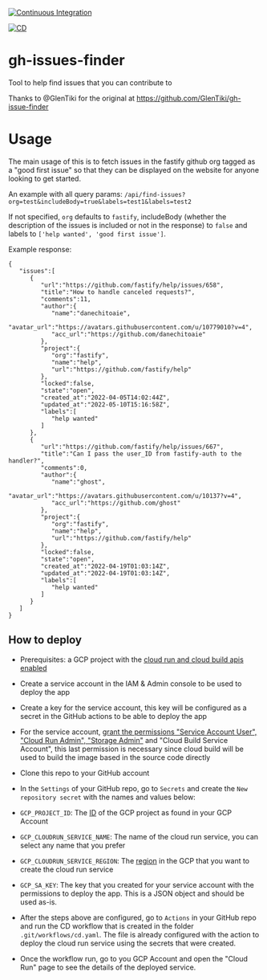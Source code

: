 [![Continuous Integration](https://github.com/nearform/gh-issues-finder/actions/workflows/ci.yml/badge.svg?event=push)](https://github.com/nearform/gh-issues-finder/actions/workflows/ci.yml)

[![CD](https://github.com/nearform/gh-issues-finder/actions/workflows/cd.yml/badge.svg?event=push)](https://github.com/nearform/gh-issues-finder/actions/workflows/cd.yml)

  

# gh-issues-finder

Tool to help find issues that you can contribute to


Thanks to @GlenTiki for the original at https://github.com/GlenTiki/gh-issue-finder


# Usage

The main usage of this is to fetch issues in the fastify github org tagged as a "good first issue" so that they can be displayed on the website for anyone looking to get started.


An example with all query params: `/api/find-issues?org=test&includeBody=true&labels=test1&labels=test2`


If not specified, `org` defaults to `fastify`, includeBody (whether the description of the issues is included or not in the response) to `false` and labels to `['help wanted', 'good first issue']`.

Example response:

```
{
   "issues":[
      {
         "url":"https://github.com/fastify/help/issues/658",
         "title":"How to handle canceled requests?",
         "comments":11,
         "author":{
            "name":"danechitoaie",
            "avatar_url":"https://avatars.githubusercontent.com/u/10779010?v=4",
            "acc_url":"https://github.com/danechitoaie"
         },
         "project":{
            "org":"fastify",
            "name":"help",
            "url":"https://github.com/fastify/help"
         },
         "locked":false,
         "state":"open",
         "created_at":"2022-04-05T14:02:44Z",
         "updated_at":"2022-05-10T15:16:58Z",
         "labels":[
            "help wanted"
         ]
      },
      {
         "url":"https://github.com/fastify/help/issues/667",
         "title":"Can I pass the user_ID from fastify-auth to the handler?",
         "comments":0,
         "author":{
            "name":"ghost",
            "avatar_url":"https://avatars.githubusercontent.com/u/10137?v=4",
            "acc_url":"https://github.com/ghost"
         },
         "project":{
            "org":"fastify",
            "name":"help",
            "url":"https://github.com/fastify/help"
         },
         "locked":false,
         "state":"open",
         "created_at":"2022-04-19T01:03:14Z",
         "updated_at":"2022-04-19T01:03:14Z",
         "labels":[
            "help wanted"
         ]
      }
   ]
}
```

## How to deploy

- Prerequisites: a GCP project with the [cloud run and cloud build apis enabled](https://cloud.google.com/apis/docs/getting-started)

- Create a service account in the IAM & Admin console to be used to deploy the app

- Create a key for the service account, this key will be configured as a secret in the GitHub actions to be able to deploy the app

- For the service account, [grant the permissions "Service Account User", "Cloud Run Admin", "Storage Admin"](https://github.com/google-github-actions/deploy-cloudrun) and "Cloud Build Service Account", this last permission is necessary since cloud build will be used to build the image based in the source code directly

- Clone this repo to your GitHub account

- In the `Settings` of your GitHub repo, go to `Secrets` and create the `New repository secret` with the names and values below:

-  `GCP_PROJECT_ID`: The [ID](https://support.google.com/googleapi/answer/7014113?hl=en) of the GCP project as found in your GCP Account

-  `GCP_CLOUDRUN_SERVICE_NAME`: The name of the cloud run service, you can select any name that you prefer

-  `GCP_CLOUDRUN_SERVICE_REGION`: The [region](https://cloud.google.com/compute/docs/regions-zones) in the GCP that you want to create the cloud run service

-  `GCP_SA_KEY`: The key that you created for your service account with the permissions to deploy the app. This is a JSON object and should be used as-is.

- After the steps above are configured, go to `Actions` in your GitHub repo and run the CD workflow that is created in the folder `.git/workflows/cd.yaml`. The file is already configured with the action to deploy the cloud run service using the secrets that were created.

- Once the workflow run, go to you GCP Account and open the "Cloud Run" page to see the details of the deployed service.
